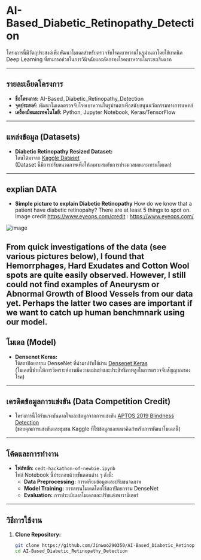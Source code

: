 # AI-Based_Diabetic_Retinopathy_Detection

โครงการนี้มีวัตถุประสงค์เพื่อพัฒนาโมเดลสำหรับตรวจจับโรคเบาหวานในรูม่านตาโดยใช้เทคนิค Deep Learning ที่สามารถช่วยในการวินิจฉัยและคัดกรองโรคเบาหวานในระยะเริ่มแรก

---

## รายละเอียดโครงการ

- **ชื่อโครงการ:** AI-Based_Diabetic_Retinopathy_Detection
- **จุดประสงค์:** พัฒนาโมเดลตรวจจับโรคเบาหวานในรูม่านตาเพื่อสนับสนุนนวัตกรรมทางการแพทย์
- **เครื่องมือและเทคโนโลยี:** Python, Jupyter Notebook, Keras/TensorFlow

---

## แหล่งข้อมูล (Datasets)

- **Diabetic Retinopathy Resized Dataset:**  
  โดนได้มาจาก [Kaggle Dataset](https://www.kaggle.com/datasets/tanlikesmath/diabetic-retinopathy-resized)  
  (Dataset นี้มีการปรับขนาดภาพเพื่อให้เหมาะสมกับการประมวลผลและเทรนโมเดล)

---
## explian DATA
- **Simple picture to explain Diabetic Retinopathy**
 How do we know that a patient have diabetic retinopahy? There are at least 5 things to spot on. Image credit https://www.eyeops.com/credit : 
 https://www.eyeops.com/

![image](https://github.com/user-attachments/assets/18afc44e-c4e8-4815-bbfa-e301a1214b25)

 From quick investigations of the data (see various pictures below), I found that Hemorrphages, Hard Exudates and Cotton Wool spots are quite easily 
 observed. However, I still could not find examples of Aneurysm or Abnormal Growth of Blood Vessels from our data yet. Perhaps the latter two cases are 
 important if we want to catch up human benchmnark using our model.
---

## โมเดล (Model)

- **Densenet Keras:**  
  ใช้สถาปัตยกรรม DenseNet ที่นำมาปรับใช้ผ่าน [Densenet Keras](https://www.kaggle.com/datasets/xhlulu/densenet-keras)  
  (โมเดลนี้ช่วยให้การวิเคราะห์ภาพมีความแม่นยำและประสิทธิภาพสูงในการตรวจจับสัญญาณของโรค)

---

## เครดิตข้อมูลการแข่งขัน (Data Competition Credit)

- โครงการนี้ได้รับแรงบันดาลใจและข้อมูลจากการแข่งขัน [APTOS 2019 Blindness Detection](https://www.kaggle.com/competitions/aptos2019-blindness-detection)  
  (ขอบคุณการแข่งขันและชุมชน Kaggle ที่ให้ข้อมูลและแนวคิดสำหรับการพัฒนาโมเดลนี้)

---

## โค้ดและการทำงาน

- **ไฟล์หลัก:** `cedt-hackathon-of-newbie.ipynb`  
  ไฟล์ Notebook นี้ประกอบด้วยขั้นตอนต่าง ๆ ดังนี้:
  - **Data Preprocessing:** การเตรียมข้อมูลและปรับขนาดภาพ
  - **Model Training:** การเทรนโมเดลโดยใช้สถาปัตยกรรม DenseNet
  - **Evaluation:** การประเมินผลโมเดลและปรับแต่งพารามิเตอร์

---

## วิธีการใช้งาน

1. **Clone Repository:**
   ```bash
   git clone https://github.com/Jinwoo290350/AI-Based_Diabetic_Retinopathy_Detection.git
   cd AI-Based_Diabetic_Retinopathy_Detection

